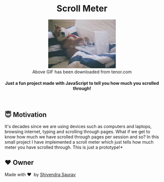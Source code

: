<h1 align="center">Scroll Meter</h1>

<div align='center'>
<img src='https://github.com/SahilChachra/Scroll-Meter/blob/main/sampleImages/tenor.gif'><br>
Above GIF has been downloaded from tenor.com
</div>

<div align= "center">
  <h4>Just a fun project made with JavaScript to tell you how much you scrolled through!</h4>
</div>

&nbsp;&nbsp;&nbsp;&nbsp;&nbsp;&nbsp;&nbsp;&nbsp;&nbsp;&nbsp;&nbsp;&nbsp;&nbsp;&nbsp;&nbsp;&nbsp;&nbsp;&nbsp;&nbsp;&nbsp;&nbsp;&nbsp;&nbsp;&nbsp;&nbsp;&nbsp;&nbsp;&nbsp;&nbsp;&nbsp;

## :innocent: Motivation
It's decades since we are using devices such as computers and laptops, browsing internet, typing and scrolling through pages. What if we get to know how much we have scrolled through pages per session and so? In this small project I have implemented a scroll meter which just tells how much meter you have scrolled through. This is just a prototype!*

## :heart: Owner
Made with :heart:&nbsp;  by [Shivendra Saurav](https://github.com/Shivendrasaurav)
